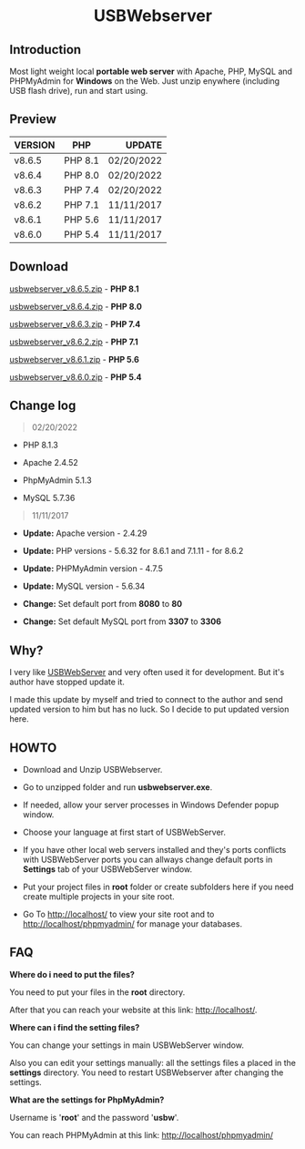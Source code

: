 # <center>USBWebserver</center>

## Introduction

Most light weight local **portable web server** with Apache, PHP, MySQL and PHPMyAdmin for **Windows** on the Web. Just unzip enywhere (including USB flash drive), run and start using.		

## Preview

| VERSION | PHP | UPDATE |
| :----- | :-----: | -----: |
| v8.6.5 | PHP 8.1 | 02/20/2022 |
| v8.6.4 | PHP 8.0 | 02/20/2022 |
| v8.6.3 | PHP 7.4 | 02/20/2022 |
| v8.6.2 | PHP 7.1 | 11/11/2017 |
| v8.6.1 | PHP 5.6 | 11/11/2017 |
| v8.6.0 | PHP 5.4 | 11/11/2017 |

## Download

[usbwebserver_v8.6.5.zip](https://fastly.jsdelivr.net/gh/lopins/usbwebserver@main/downloads/usbwebserver_v8.6.5-PHP8.1.zip) - **PHP 8.1**

[usbwebserver_v8.6.4.zip](https://fastly.jsdelivr.net/gh/lopins/usbwebserver@main/downloads/usbwebserver_v8.6.4-PHP8.0.zip) - **PHP 8.0**

[usbwebserver_v8.6.3.zip](https://fastly.jsdelivr.net/gh/lopins/usbwebserver@main/downloads/usbwebserver_v8.6.3-PHP7.4.zip) - **PHP 7.4**

[usbwebserver_v8.6.2.zip](https://fastly.jsdelivr.net/gh/lopins/usbwebserver@main/downloads/usbwebserver_v8.6.2-PHP7.1.zip) - **PHP 7.1**

[usbwebserver_v8.6.1.zip](https://fastly.jsdelivr.net/gh/lopins/usbwebserver@main/downloads/usbwebserver_v8.6.1-PHP5.6.zip) - **PHP 5.6**

[usbwebserver_v8.6.0.zip](https://fastly.jsdelivr.net/gh/lopins/usbwebserver@main/downloads/usbwebserver_v8.6.0-PHP5.4.zip) - **PHP 5.4**

## Change log

> 02/20/2022

  - PHP 8.1.3
  
  - Apache 2.4.52
  
  - PhpMyAdmin 5.1.3
  
  - MySQL 5.7.36

> 11/11/2017

  - **Update:** Apache version - 2.4.29

  - **Update:** PHP versions - 5.6.32 for 8.6.1 and 7.1.11 - for 8.6.2

  - **Update:** PHPMyAdmin version - 4.7.5

  - **Update:** MySQL version - 5.6.34

  - **Change:** Set default port from **8080** to **80**
  
  - **Change:** Set default MySQL port from **3307** to **3306**

## Why?

I very like [USBWebServer](http://www.usbwebserver.net/) and very often used it for development. But it's author have stopped update it.
			
I made this update by myself and tried to connect to the author and send updated version to him but has no luck. So I decide to put updated version here.			

## HOWTO

- Download and Unzip USBWebserver.
				
- Go to unzipped folder and run **usbwebserver.exe**.
				
- If needed, allow your server processes in Windows Defender popup window.
				
- Choose your language at first start of USBWebServer.
				
- If you have other local web servers installed and they's ports conflicts with USBWebServer ports you can allways change default ports in **Settings** tab of your USBWebServer window.
				
- Put your project files in **root** folder or create subfolders here if you need create multiple projects in your site root.
				
- Go To [http://localhost/](http://localhost/) to view your site root and to [http://localhost/phpmyadmin/](http://localhost/phpmyadmin/) for manage your databases.
				

## FAQ

**Where do i need to put the files?**

You need to put your files in the **root** directory.
				
After that you can reach your website at this link:  [http://localhost/](http://localhost/).

**Where can i find the setting files?**

You can change your settings in main USBWebServer window.
				
Also you can edit your settings manually: all the settings files a placed in the **settings** directory. You need to restart USBWebserver after changing the settings.
			

**What are the settings for PhpMyAdmin?**

Username is '**root**' and the password '**usbw**'.

You can reach PHPMyAdmin at this link: [http://localhost/phpmyadmin/](http://localhost/phpmyadmin/)
